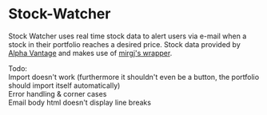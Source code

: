 # Stock-Watcher

Stock Watcher uses real time stock data to alert users via e-mail when a stock in their portfolio reaches a desired price. Stock data provided by [Alpha Vantage](www.alphavantage.co) and makes use of [mirgj's wrapper](https://github.com/mirgj/alphavantage-wrapper#readme).

Todo:  
  Import doesn't work (furthermore it shouldn't even be a button, the portfolio should import itself automatically)  
  Error handling & corner cases  
  Email body html doesn't display line breaks
